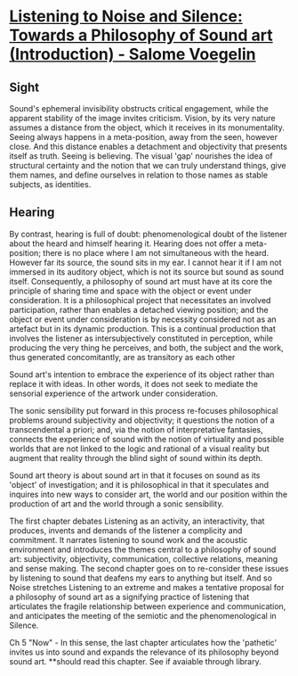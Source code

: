 # [Listening to Noise and Silence: Towards a Philosophy of Sound art (Introduction) - Salome Voegelin](https://front.bc.ca/thefront/wp-content/uploads/2017/11/salome-voegelin-listening-to-noise-and-silence-excerpt.pdf)

## Sight
Sound's ephemeral invisibility obstructs critical engagement, while the apparent stability of the image invites criticism. Vision, by its very nature assumes a distance from the object, which it receives in its monumentality. Seeing always happens in a meta-position, away from the seen, however close. And this distance enables a detachment and objectivity that presents itself as truth. Seeing is believing. The visual 'gap' nourishes the idea of structural certainty and the notion that we can truly understand things, give them names, and define ourselves in relation to those names as stable subjects, as identities.

## Hearing
By contrast, hearing is full of doubt: phenomenological doubt of the listener about the heard and himself hearing it. Hearing does not offer a meta-position; there is no place where I am not simultaneous with the heard. However far its source, the sound sits in my ear. I cannot hear it if I am not immersed in its auditory object, which is not
its source but sound as sound itself. Consequently, a philosophy of sound art must have at its core the principle of sharing time and space with the object or event under consideration. It is a philosophical project that necessitates an involved participation, rather than enables a detached viewing position; and the object or event under consideration is by necessity considered not as an artefact but in its dynamic production. This is a continual production that involves the listener as intersubjectively constituted in perception, while producing the very thing he perceives, and both, the subject and the work, thus generated concomitantly, are as transitory as each other

Sound art's intention to embrace the experience of its object rather than replace it with ideas. In other words, it does not seek to mediate the sensorial experience of the artwork under consideration.

The sonic sensibility put forward in this process re-focuses philosophical problems around subjectivity and objectivity; it questions the notion of a transcendental a priori; and, via the notion of interpretative fantasies, connects the experience of sound with the notion of virtuality and possible worlds that are not linked to the logic and rational of a visual reality but augment that reality through the blind sight of sound within its depth.

Sound art theory is about sound art in that it focuses on sound as its 'object' of investigation; and it is philosophical in that it speculates and inquires into new ways to consider art, the world and our position within the production of art and the world through a sonic sensibility.

The first chapter debates Listening as an activity, an interactivity, that produces, invents and demands of the listener a complicity and commitment. It narrates listening to sound work and the acoustic environment and introduces the themes central to a philosophy of sound art: subjectivity, objectivity, communication, collective relations,
meaning and sense making. The second chapter goes on to re-consider these issues by listening to sound that deafens my ears to anything but itself. And so Noise stretches Listening to an extreme and makes a tentative proposal for a philosophy of sound art as a signifying practice of listening that articulates the fragile relationship between
experience and communication, and anticipates the meeting of the semiotic and the phenomenological in Silence.

Ch 5 "Now" -  In this sense, the last chapter articulates how the 'pathetic' invites us into sound and expands the relevance of its philosophy beyond sound art. **should read this chapter. See if avaiable through library.
